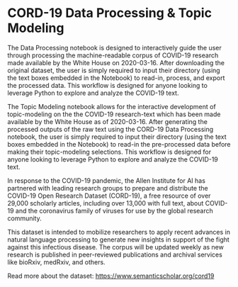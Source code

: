 # CORD-19 Data Processing & Topic Modeling

The Data Processing notebook is designed to interactively guide the user through processing the machine-readable corpus of COVID-19 research made available by the White House on 2020-03-16. After downloading the original dataset, the user is simply required to input their directory (using the text boxes embedded in the Notebook) to read-in, process, and export the processed data. This workflow is designed for anyone looking to leverage Python to explore and analyze the COVID-19 text.

The Topic Modeling notebook allows for the interactive development of topic-modeling on the the COVID-19 research-text which has been made available by the White House as of 2020-03-16. After generating the processed outputs of the raw text using the CORD-19 Data Processing notebook, the user is simply required to input their directory (using the text boxes embedded in the Notebook) to read-in the pre-processed data before making their topic-modeling selections. This workflow is designed for anyone looking to leverage Python to explore and analyze the COVID-19 text.

In response to the COVID-19 pandemic, the Allen Institute for AI has partnered with leading research groups to prepare and distribute the COVID-19 Open Research Dataset (CORD-19), a free resource of over 29,000 scholarly articles, including over 13,000 with full text, about COVID-19 and the coronavirus family of viruses for use by the global research community.

This dataset is intended to mobilize researchers to apply recent advances in natural language processing to generate new insights in support of the fight against this infectious disease. The corpus will be updated weekly as new research is published in peer-reviewed publications and archival services like bioRxiv, medRxiv, and others.

Read more about the dataset:
https://www.semanticscholar.org/cord19
